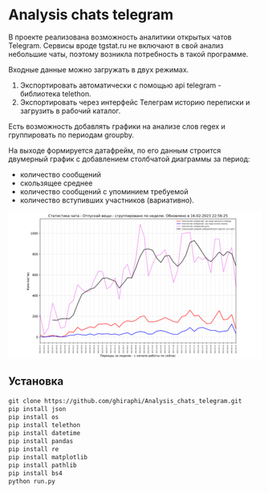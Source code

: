 # Analysis chats telegram 
В проекте реализована возможность аналитики открытых чатов Telegram. Сервисы вроде tgstat.ru не включают в свой анализ небольшие чаты, поэтому возникла потребность в такой программе.

Входные данные можно загружать в двух режимах.
1. Экспортировать автоматически с помощью api telegram - библиотека telethon.
2. Экспортировать через интерфейс Телеграм историю переписки и загрузить в рабочий каталог.

Есть возможность добавлять графики на анализе слов regex и группировать по периодам groupby.

На выходе формируется датафрейм, по его данным строится двумерный график с добавлением столбчатой диаграммы за период:
- количество сообщений 
- скользящее среднее 
- количество сообщений с упоминием требуемой 
- количество вступивших участников (вариативно).


<img src="online_analise/files/my_plot.png" width="600">

## Установка
```
git clone https://github.com/ghiraphi/Analysis_chats_telegram.git
pip install json
pip install os
pip install telethon
pip install datetime
pip install pandas
pip install re
pip install matplotlib
pip install pathlib
pip install bs4
python run.py
```
